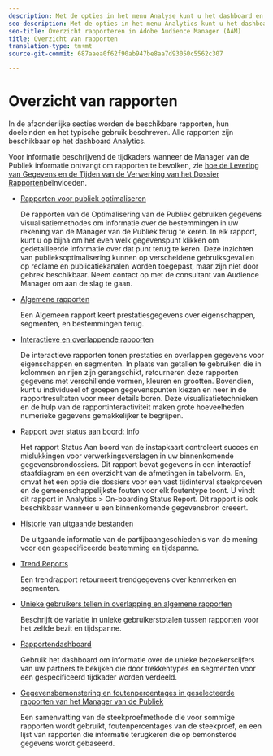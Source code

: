 ```yaml
---
description: Met de opties in het menu Analyse kunt u het dashboard en de verschillende rapporten weergeven.
seo-description: Met de opties in het menu Analytics kunt u het dashboard en de verschillende rapporten weergeven in Adobe Audience Manager (AAM).
seo-title: Overzicht rapporteren in Adobe Audience Manager (AAM)
title: Overzicht van rapporten
translation-type: tm+mt
source-git-commit: 687aaea0f62f90ab947be8aa7d93050c5562c307

---
```



# Overzicht van rapporten

In de afzonderlijke secties worden de beschikbare rapporten, hun doeleinden en het typische gebruik beschreven. Alle rapporten zijn beschikbaar op het dashboard Analytics.

Voor informatie beschrijvend de tijdkaders wanneer de Manager van de Publiek informatie ontvangt om rapporten te bevolken, zie [hoe de Levering van Gegevens en de Tijden van de Verwerking van het Dossier Rapporten](/help/using/reference/reporting-file-transfer-timeframe.md)beïnvloeden.

* [Rapporten voor publiek optimaliseren](/help/using/reporting/audience-optimization-reports/audience-optimization-reports.md)

   De rapporten van de Optimalisering van de Publiek gebruiken gegevens visualisatiemethodes om informatie over de bestemmingen in uw rekening van de Manager van de Publiek terug te keren. In elk rapport, kunt u op bijna om het even welk gegevenspunt klikken om gedetailleerde informatie over dat punt terug te keren. Deze inzichten van publieksoptimalisering kunnen op verscheidene gebruiksgevallen op reclame en publicatiekanalen worden toegepast, maar zijn niet door gebrek beschikbaar. Neem contact op met de consultant van Audience Manager om aan de slag te gaan.

* [Algemene rapporten](/help/using/reporting/general-reports.md)

   Een Algemeen rapport keert prestatiesgegevens over eigenschappen, segmenten, en bestemmingen terug.

* [Interactieve en overlappende rapporten](/help/using/reporting/dynamic-reports/dynamic-reports.md)

   De interactieve rapporten tonen prestaties en overlappen gegevens voor eigenschappen en segmenten. In plaats van getallen te gebruiken die in kolommen en rijen zijn gerangschikt, retourneren deze rapporten gegevens met verschillende vormen, kleuren en grootten. Bovendien, kunt u individueel of groepen gegevenspunten kiezen en neer in de rapportresultaten voor meer details boren. Deze visualisatietechnieken en de hulp van de rapportinteractiviteit maken grote hoeveelheden numerieke gegevens gemakkelijker te begrijpen.

* [Rapport over status aan boord: Info](/help/using/reporting/onboarding-status-report.md)

   Het rapport Status Aan boord van de instapkaart controleert succes en mislukkingen voor verwerkingsverslagen in uw binnenkomende gegevensbrondossiers. Dit rapport bevat gegevens in een interactief staafdiagram en een overzicht van de afmetingen in tabelvorm. En, omvat het een optie die dossiers voor een vast tijdinterval steekproeven en de gemeenschappelijkste fouten voor elk foutentype toont. U vindt dit rapport in Analytics > On-boarding Status Report. Dit rapport is ook beschikbaar wanneer u een binnenkomende gegevensbron creeert.

* [Historie van uitgaande bestanden](/help/using/reporting/outbound-history-report.md)

   De uitgaande informatie van de partijbaangeschiedenis van de mening voor een gespecificeerde bestemming en tijdspanne.

* [Trend Reports](/help/using/reporting/trend-reports.md)

   Een trendrapport retourneert trendgegevens over kenmerken en segmenten.

* [Unieke gebruikers tellen in overlapping en algemene rapporten](/help/using/reporting/unique-user-counts.md)

   Beschrijft de variatie in unieke gebruikerstotalen tussen rapporten voor het zelfde bezit en tijdspanne.

* [Rapportendashboard](/help/using/reporting/trend-reports.md)

   Gebruik het dashboard om informatie over de unieke bezoekerscijfers van uw partners te bekijken die door trekkentypes en segmenten voor een gespecificeerd tijdkader worden verdeeld.

* [Gegevensbemonstering en foutenpercentages in geselecteerde rapporten van het Manager van de Publiek](/help/using/reporting/report-sampling.md)

   Een samenvatting van de steekproefmethode die voor sommige rapporten wordt gebruikt, foutenpercentages van de steekproef, en een lijst van rapporten die informatie terugkeren die op bemonsterde gegevens wordt gebaseerd.

